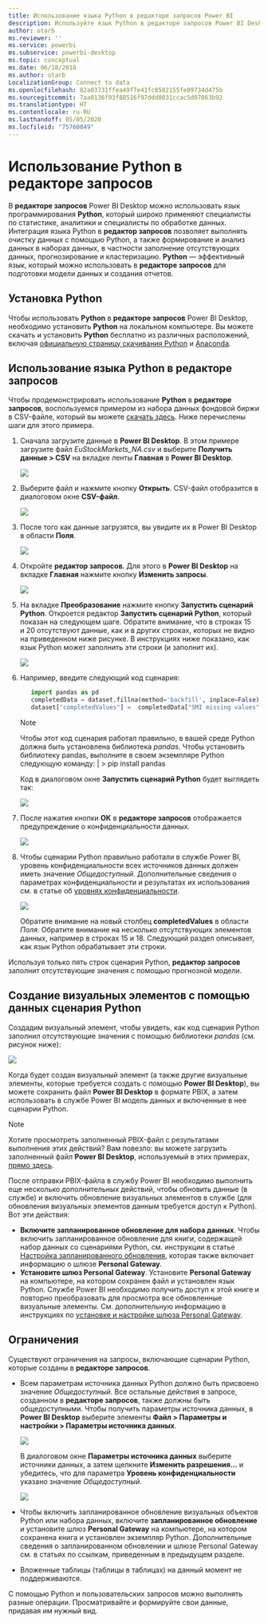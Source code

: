 ```yaml
---
title: Использование языка Python в редакторе запросов Power BI
description: Используйте язык Python в редакторе запросов Power BI Desktop для расширенной аналитики
author: otarb
ms.reviewer: ''
ms.service: powerbi
ms.subservice: powerbi-desktop
ms.topic: conceptual
ms.date: 06/18/2018
ms.author: otarb
LocalizationGroup: Connect to data
ms.openlocfilehash: 82a03731ffea49f7e41fc8582155fe09734d475b
ms.sourcegitcommit: 7aa0136f93f88516f97ddd8031ccac5d07863b92
ms.translationtype: HT
ms.contentlocale: ru-RU
ms.lasthandoff: 05/05/2020
ms.locfileid: "75760849"
---
```

# <a name="use-python-in-query-editor"></a>Использование Python в редакторе запросов
В **редакторе запросов** Power BI Desktop можно использовать язык программирования **Python**, который широко применяют специалисты по статистике, аналитики и специалисты по обработке данных. Интеграция языка Python в **редактор запросов** позволяет выполнять очистку данных с помощью Python, а также формирование и анализ данных в наборах данных, в частности заполнение отсутствующих данных, прогнозирование и кластеризацию. **Python** — эффективный язык, который можно использовать в **редакторе запросов** для подготовки модели данных и создания отчетов.

## <a name="installing-python"></a>Установка Python
Чтобы использовать **Python** в **редакторе запросов** Power BI Desktop, необходимо установить **Python** на локальном компьютере. Вы можете скачать и установить **Python** бесплатно из различных расположений, включая [официальную страницу скачивания Python](https://www.python.org/) и [Anaconda](https://anaconda.org/anaconda/python/).

## <a name="using-python-in-query-editor"></a>Использование языка Python в редакторе запросов
Чтобы продемонстрировать использование **Python** в **редакторе запросов**, воспользуемся примером из набора данных фондовой биржи в CSV-файле, который вы можете [скачать здесь](https://download.microsoft.com/download/F/8/A/F8AA9DC9-8545-4AAE-9305-27AD1D01DC03/EuStockMarkets_NA.csv). Ниже перечислены шаги для этого примера.

1. Сначала загрузите данные в **Power BI Desktop**. В этом примере загрузите файл *EuStockMarkets_NA.csv* и выберите **Получить данные > CSV** на вкладке ленты **Главная** в **Power BI Desktop**.
   
   ![](media/desktop-python-in-query-editor/python-in-query-editor-1.png)
2. Выберите файл и нажмите кнопку **Открыть**. CSV-файл отобразится в диалоговом окне **CSV-файл**.
   
   ![](media/desktop-python-in-query-editor/python-in-query-editor-2.png)
3. После того как данные загрузятся, вы увидите их в Power BI Desktop в области **Поля**.
   
   ![](media/desktop-python-in-query-editor/python-in-query-editor-3.png)
4. Откройте **редактор запросов**. Для этого в **Power BI Desktop** на вкладке **Главная** нажмите кнопку **Изменить запросы**.
   
   ![](media/desktop-python-in-query-editor/python-in-query-editor-4.png)
5. На вкладке **Преобразование** нажмите кнопку **Запустить сценарий Python**. Откроется редактор **Запустить сценарий Python**, который показан на следующем шаге. Обратите внимание, что в строках 15 и 20 отсутствуют данные, как и в других строках, которых не видно на приведенном ниже рисунке. В инструкциях ниже показано, как язык Python может заполнить эти строки (и заполнит их).
   
   ![](media/desktop-python-in-query-editor/python-in-query-editor-5.png)
6. Например, введите следующий код сценария:
   
    ```python
       import pandas as pd
       completedData = dataset.fillna(method='backfill', inplace=False)
       dataset["completedValues"] =  completedData["SMI missing values"]
   ```

   > [!NOTE]
   > Чтобы этот код сценария работал правильно, в вашей среде Python должна быть установлена библиотека *pandas*. Чтобы установить библиотеку pandas, выполните в своем экземпляре Python следующую команду: |      > pip install pandas
   > 
   > 
   
   Код в диалоговом окне **Запустить сценарий Python** будет выглядеть так:
   
   ![](media/desktop-python-in-query-editor/python-in-query-editor-5b.png)
7. После нажатия кнопки **ОК** в **редакторе запросов** отображается предупреждение о конфиденциальности данных.
   
   ![](media/desktop-python-in-query-editor/python-in-query-editor-6.png)
8. Чтобы сценарии Python правильно работали в службе Power BI, уровень конфиденциальности всех источников данных должен иметь значение *Общедоступный*. Дополнительные сведения о параметрах конфиденциальности и результатах их использования см. в статье об [уровнях конфиденциальности](desktop-privacy-levels.md).
   
   ![](media/desktop-python-in-query-editor/python-in-query-editor-7.png)
   
   Обратите внимание на новый столбец **completedValues** в области *Поля*. Обратите внимание на несколько отсутствующих элементов данных, например в строках 15 и 18. Следующий раздел описывает, как язык Python обрабатывает эти строки.
   

Используя только пять строк сценария Python, **редактор запросов** заполнит отсутствующие значения с помощью прогнозной модели.

## <a name="creating-visuals-from-python-script-data"></a>Создание визуальных элементов с помощью данных сценария Python
Создадим визуальный элемент, чтобы увидеть, как код сценария Python заполнил отсутствующие значения с помощью библиотеки *pandas* (см. рисунок ниже):

![](media/desktop-python-in-query-editor/python-in-query-editor-8.png)

Когда будет создан визуальный элемент (а также другие визуальные элементы, которые требуется создать с помощью **Power BI Desktop**), вы можете сохранить файл **Power BI Desktop** в формате PBIX, а затем использовать в службе Power BI модель данных и включенные в нее сценарии Python.

> [!NOTE]
> Хотите просмотреть заполненный PBIX-файл с результатами выполнения этих действий? Вам повезло: вы можете загрузить заполненный файл **Power BI Desktop**, используемый в этих примерах, [прямо здесь](https://download.microsoft.com/download/A/B/C/ABCF5589-B88F-49D4-ADEB-4A623589FC09/Complete%20Values%20with%20Python%20in%20PQ.pbix).

После отправки PBIX-файла в службу Power BI необходимо выполнить еще несколько дополнительных действий, чтобы обновить данные (в службе) и включить обновление визуальных элементов в службе (для обновления визуальных элементов данным требуется доступ к Python). Вот эти действия:

* **Включите запланированное обновление для набора данных**. Чтобы включить запланированное обновление для книги, содержащей набор данных со сценариями Python, см. инструкции в статье [Настройка запланированного обновления](refresh-scheduled-refresh.md), которая также включает информацию о шлюзе **Personal Gateway**.
* **Установите шлюз Personal Gateway**. Установите **Personal Gateway** на компьютере, на котором сохранен файл и установлен язык Python. Службе Power BI необходимо получить доступ к этой книге и повторно преобразовать для просмотра все обновленные визуальные элементы. См. дополнительную информацию в инструкциях по [установке и настройке шлюза Personal Gateway](personal-gateway.md).

## <a name="limitations"></a>Ограничения
Существуют ограничения на запросы, включающие сценарии Python, которые созданы в **редакторе запросов**.

* Всем параметрам источника данных Python должно быть присвоено значение *Общедоступный*. Все остальные действия в запросе, созданном в **редакторе запросов**, также должны быть общедоступными. Чтобы получить параметры источника данных, в **Power BI Desktop** выберите элементы **Файл > Параметры и настройки > Параметры источника данных**.
  
  ![](media/desktop-python-in-query-editor/python-in-query-editor-9.png)
  
  В диалоговом окне **Параметры источника данных** выберите источники данных, а затем щелкните **Изменить разрешения...** и убедитесь, что для параметра **Уровень конфиденциальности** указано значение *Общедоступный*.
  
  ![](media/desktop-python-in-query-editor/python-in-query-editor-10.png)    
* Чтобы включить запланированное обновление визуальных объектов Python или набора данных, включите **запланированное обновление** и установите шлюз **Personal Gateway** на компьютере, на котором сохранена книга и установлен экземпляр Python. Дополнительные сведения о запланированном обновлении и шлюзе Personal Gateway см. в статьях по ссылкам, приведенным в предыдущем разделе.
* Вложенные таблицы (таблицы в таблицах) на данный момент не поддерживаются. 

С помощью Python и пользовательских запросов можно выполнять разные операции. Просматривайте и формируйте свои данные, придавая им нужный вид.

